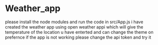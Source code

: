# Weather_app
please install the node modules and run the code in src/App.js
i have created the weather app using open weather appi which will give the temperature of the location u have enterted and can change the theme on prefernce 
if the app is not working please change the api token and try it

